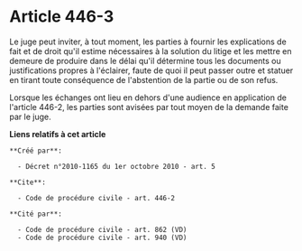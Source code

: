 # Article 446-3

Le juge peut inviter, à tout moment, les parties à fournir les explications de fait et de droit qu'il estime nécessaires à la
solution du litige et les mettre en demeure de produire dans le délai qu'il détermine tous les documents ou justifications
propres à l'éclairer, faute de quoi il peut passer outre et statuer en tirant toute conséquence de l'abstention de la partie
ou de son refus. 

Lorsque les échanges ont lieu en dehors d'une audience en application de l'article 446-2, les parties sont avisées par tout
moyen de la demande faite par le juge.

**Liens relatifs à cet article**

	**Créé par**:

	  - Décret n°2010-1165 du 1er octobre 2010 - art. 5

	**Cite**:

	  - Code de procédure civile - art. 446-2

	**Cité par**:

	  - Code de procédure civile - art. 862 (VD)
	  - Code de procédure civile - art. 940 (VD)
